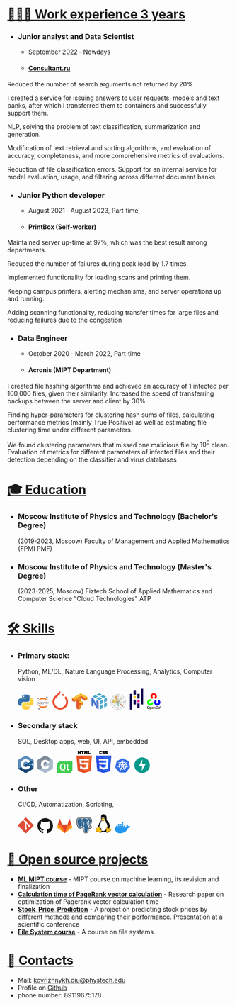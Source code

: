 <a style="display:none;">Kovrizhnukh Dmitrii CV</a>


# <a id="works" href="#works">👨🏻‍💻 Work experience 3 years</a>
* ### Junior analyst and Data Scientist
   * September 2022 ‑ Nowdays
   * #### [Consultant.ru](https://www.consultant.ru/)
  
Reduced the number of search arguments not returned by 20%

I created a service for issuing answers to user requests, models and text banks, after which I transferred them to containers and successfully support them.


NLP, solving the problem of text classification, summarization and generation. 

Modification of text retrieval and sorting algorithms, and evaluation of accuracy, completeness, and more comprehensive metrics of
evaluations. 

Reduction of file classification errors. Support for an internal service for model evaluation, usage, and filtering across different document banks.


* ### Junior Python developer
   * August 2021 ‑ August 2023, Part‑time
   * #### PrintBox (Self-worker)
  
Maintained server up-time at 97%, which was the best result among departments. 

Reduced the number of failures during peak load by 1.7 times. 

Implemented functionality for loading scans and printing them.

Keeping campus printers, alerting mechanisms, and server operations up and running. 

Adding scanning functionality, reducing transfer times for large files and reducing failures due to the
congestion

* ### Data Engineer
   * October 2020 ‑ March 2022, Part‑time
   * #### Acronis (MIPT Department)
I created file hashing algorithms and achieved an accuracy of 1 infected per 100,000 files, given their similarity.
Increased the speed of transferring backups between the server and client by 30%

Finding hyper-parameters for clustering hash sums of files, calculating performance metrics (mainly True Positive)
as well as estimating file clustering time under different parameters.

We found clustering parameters that missed one malicious file by $10^6$ clean. Evaluation of metrics for different parameters of infected files and their detection depending on the classifier and virus databases

# <a id="education" href="#education">🎓 Education</a>

* ### Moscow Institute of Physics and Technology (Bachelor's Degree)
    (2019-2023, Moscow) Faculty of Management and Applied Mathematics (FPMI PMF)
  
* ### Moscow Institute of Physics and Technology (Master's Degree)
    (2023-2025, Moscow) Fiztech School of Applied Mathematics and Computer Science "Cloud Technologies" ATP

# <a id="skills" href="#skills">🛠️ Skills</a>

* ### Primary stack: 
    Python, ML/DL, Nature Language Processing, Analytics, Computer vision
    <p align="left">
      <img src="assets/icons/python.svg" width=35px style="padding-right:5px;" draggable="false" title="Python">
      <img src="assets/icons/jupyter.svg" width=25px style="padding-right:5px;" draggable="false" title="Jupyter Notebook">
      <img src="assets/icons/pytorch.svg" width=35px style="padding-right:5px;" draggable="false" title="PyTorch">
      <img src="assets/icons/tensorflow.svg" width=35px style="padding-right:5px;" draggable="false" title="TensorFlow">
      <img src="assets/icons/numpy-icon.svg" width=35px style="padding-right:5px;" draggable="false" title="NumPy">
      <img src="assets/icons/matplotlib.svg" width=35px style="padding-right:5px;" draggable="false" title="Matplotlib">
      <img src="assets/icons/pandas-icon.svg" width=30px style="padding-right:5px;" draggable="false" title="Pandas">
      <img src="assets/icons/opencv.svg" width=30px style="padding-right:5px;" draggable="false" title="OpenCV">
    </p>

* ### Secondary stack
    SQL, Desktop apps, web, UI, API, embedded
    <p align="left">
      <img src="assets/icons/c-plusplus.svg" width=35px style="padding-right:5px;" draggable="false" title="C++">
      <img src="assets/icons/c.svg" width=35px style="padding-right:5px;" draggable="false" title="Javascript">    
      <img src="assets/icons/qt.svg" width=35px style="padding-right:5px;" draggable="false" title="Qt">
      <img src="assets/icons/html-5.svg" width=35px style="padding-right:5px;" draggable="false" title="HTML">
      <img src="assets/icons/css-3.svg" width=35px style="padding-right:5px;" draggable="false" title="CSS">
      <img src="assets/icons/kubernetes.svg" width=35px style="padding-right:5px;" draggable="false" title="GraphQL">
      <img src="assets/icons/fastapi.svg" width=35px style="padding-right:5px;" draggable="false" title="FastAPI">
  </p>


* ### Other
    CI/CD, Automatization, Scripting, 
    <p align="left">
      <img src="assets/icons/git-icon.svg" width=35px style="padding-right:5px;" draggable="false" title="Git">
      <img src="assets/icons/github-icon.svg" width=35px style="padding-right:5px;" draggable="false" title="Github">
      <img src="assets/icons/gitlab.svg" width=35px style="padding-right:5px;" draggable="false" title="Gitlab">
      <img src="assets/icons/postgresql.svg" width=35px style="padding-right:5px;" draggable="false" title="PostgreSQL">
      <img src="assets/icons/linux-tux.svg" width=35px style="padding-right:5px;" draggable="false" title="Linux">
      <img src="assets/icons/docker-icon.svg" width=35px style="padding-right:5px;" draggable="false" title="Docker">
    </p>


# <a id="projects" href="#projects">🧩 Open source projects </a>
* **[ML MIPT course](https://github.com/HCL-271/ml-course-Fall-)** - MIPT course on machine learning, its revision and finalization
* **[Calculation time of PageRank vector calculation](https://github.com/HCL-271/Page_rank)** - Research paper on optimization of Pagerank vector calculation time
* **[Stock_Price_Prediction](https://github.com/HCL-271/Stock_Price_Prediction)** - A project on predicting stock prices by different methods and comparing their performance. Presentation at a scientific conference
* **[File System course](https://github.com/HCL-271/filesystems-101-exercises)** - A course on file systems

# <a id="contacts" href="#contacts">📧 Contacts</a>
* Mail: [kovrizhnykh.diu@phystech.edu](mailto:kovrizhnykh.diu@phystech.edu)
* Profile on [Github](https://github.com/HCL-271/HCL-271.github.io/tree/main)
* phone number: 89119675178
